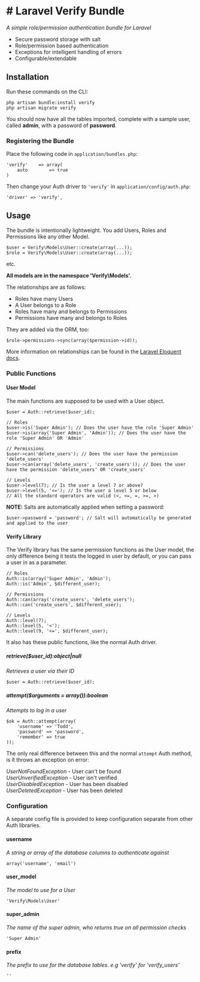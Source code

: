 # # Laravel Verify Bundle

*A simple role/permission authentication bundle for Laravel*

+  Secure password storage with salt
+  Role/permission based authentication
+  Exceptions for intelligent handling of errors
+  Configurable/extendable

## Installation

Run these commands on the CLI:

    php artisan bundle:install verify  
    php artisan migrate verify

You should now have all the tables imported, complete with a sample user, called **admin**, with a password of **password**.

### Registering the Bundle

Place the following code in ``application/bundles.php``:


    'verify'    => array(
        auto        => true
    )


Then change your Auth driver to ``'verify'`` in ``application/config/auth.php``:

    'driver' => 'verify',

## Usage

The bundle is intentionally lightweight. You add Users, Roles and Permissions like any other Model.

    $user = Verify\Models\User::create(array(...));
    $role = Verify\Models\User::create(array(...));

etc. 

**All models are in the namespace 'Verify\Models\'.**

The relationships are as follows:

+  Roles have many Users
+  A User belongs to a Role
+  Roles have many and belongs to Permissions
+  Permissions have many and belongs to Roles

They are added via the ORM, too:

    $role->permissions->sync(array($permission->id));

More information on relationships can be found in the [Laravel Eloquent docs](http://laravel.com/docs/database/eloquent).

### Public Functions

#### User Model

The main functions are supposed to be used with a User object.

    $user = Auth::retrieve($user_id);
  
    // Roles
    $user->is('Super Admin'); // Does the user have the role 'Super Admin'  
    $user->is(array('Super Admin', 'Admin')); // Does the user have the role 'Super Admin' OR 'Admin'
  
    // Permissions
    $user->can('delete_users'); // Does the user have the permission 'delete_users'
    $user->can(array('delete_users', 'create_users')); // Does the user have the permission 'delete_users' OR 'create_users'
  
    // Levels
    $user->level(7); // Is the user a level 7 or above?
    $user->level(5, '<='); // Is the user a level 5 or below
    // All the standard operators are valid (<, <=, =, >=, >)

**NOTE:** Salts are automatically applied when setting a password:

    $user->password = 'password'; // Salt will automatically be generated and applied to the user


#### Verify Library

The Verify library has the same permission functions as the User model, the only difference being it tests the logged in user by default, or you can pass a user in as a parameter.

    // Roles
    Auth::is(array('Super Admin', 'Admin');
    Auth::is('Admin', $different_user);

    // Permissions
    Auth::can(array('create_users', 'delete_users');
    Auth::can('create_users', $different_user);

    // Levels
    Auth::level(7);
    Auth::level(5, '<');
    Auth::level(9, '<=', $different_user);

It also has these public functions, like the normal Auth driver.

##### retrieve($user_id):object|null  
*Retrieves a user via their ID*

    $user = Auth::retrieve($user_id);

##### attempt($arguments = array()):boolean  
*Attempts to log in a user*

    $ok = Auth::attempt(array(
        'username' => 'Todd',
        'password' => 'password',
        'remember' => true
    ));

The only real difference between this and the normal ```attempt``` Auth method, is it throws an exception on error:

*UserNotFoundException* - User can't be found  
*UserUnverifiedException* - User isn't verified  
*UserDisabledException* - User has been disabled  
*UserDeletedException* - User has been deleted

### Configuration

A separate config file is provided to keep configuration separate from other Auth libraries.


#### username
*A string or array of the database columns to authenticate against*  

    array('username', 'email')

#### user_model
*The model to use for a User*  

    'Verify\Models\User'

#### super_admin
*The name of the super admin, who returns true on all permission checks*

    'Super Admin'

#### prefix
*The prefix to use for the database tables. e.g 'verify' for 'verify_users'*

    ''
